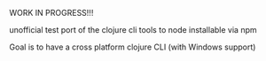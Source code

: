 WORK IN PROGRESS!!!

unofficial test port of the clojure cli tools to node installable via npm

Goal is to have a cross platform clojure CLI (with Windows support)
